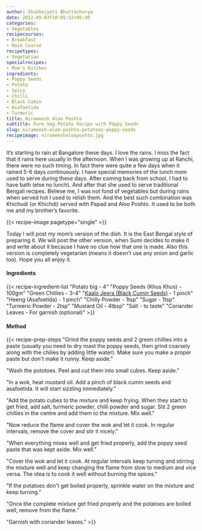 ```yaml
---
author: Shubhojyoti Bhattacharya
date: 2012-05-03T10:05:12+05:30
categories:
- Vegetables
recipecourses:
- Breakfast
- Main Course
recipetypes:
- Vegetarian
specialrecipes:
- Mom's Kitchen
ingredients:
- Poppy Seeds
- Potato
- Spicy
- Chilli
- Black Cumin
- Asafoetida
- Turmeric
title: Nirameesh Aloo Poshto
subtitle: Pure Veg Potato Recipe with Poppy Seeds
slug: nirameesh-aloo-poshto-potatoes-poppy-seeds
recipeimage: nirameeshalooposhto.jpg
---
```


It’s starting to rain at Bangalore these days. I love the rains. I miss the fact that it rains here usually in the afternoon. When I was growing up at Ranchi, there were no such timing. In fact there were quite a few days when it rained 5-6 days continuously. I have special memories of the lunch mom used to serve during these days. After coming back from school, I had to have bath (else no lunch). And after that she used to serve traditional Bengali recipes. Believe me, I was not fond of vegetables but during rains when served hot I used to relish them. And the best such combination was Khichudi (or Khichdi) served with Papad and Aloo Poshto. It used to be both me and my brother’s favorite.

{{< recipe-image pagetype="single" >}}

Today I will post my mom’s version of the dish. It is the East Bengal style of preparing it. We will post the other version, when Sumi decides to make it and write about it because I have no clue how that one is made. Also this version is completely vegetarian (means it doesn’t use any onion and garlic too). Hope you all enjoy it.

#### Ingredients

{{< recipe-ingredient-list
"Potato big - 4"
"Poppy Seeds (Khus Khus) - 100gm"
"Green Chillies - 3-4"
"[Kaalo Jeera (Black Cumin Seeds)](https://en.wikipedia.org/wiki/Bunium_persicum) - 1 pinch"
"Heeng (Asafoetida) - 1 pinch"
"Chilly Powder - 1tsp"
"Sugar - 1tsp"
"Turmeric Powder - 2tsp"
"Mustard Oil - 4tbsp"
"Salt - to taste"
"Coriander Leaves - For garnish (optional)" >}}

#### Method

{{< recipe-prep-steps
"Grind the poppy seeds and 2 green chillies into a paste (usually you need to dry roast the poppy seeds, then grind coarsely along with the chilies by adding little water). Make sure you make a proper paste but don't make it runny. Keep aside."

"Wash the pototoes. Peel and cut them into small cubes. Keep aside."

"In a wok, heat mustard oil. Add a pinch of black cumin seeds and asafoetida. It will start sizzling immediately."

"Add the potato cubes to the mixture and keep frying. When they start to get fried, add salt, turmeric powder, chilli powder and sugar. Slit 2 green chillies in the centre and add them to the mixture. Mix well."

"Now reduce the flame and cover the wok and let it cook. In regular intervals, remove the cover and stir it nicely."

"When everything mixes well and get fried properly, add the poppy seed paste that was kept aside. Mix well."

"Cover the wok and let it cook. At regular intervals keep turning and stirring the mixture well and keep changing the flame from slow to medium and vice versa. The idea is to cook it well without burning the spices."

"If the potatoes don't get boiled properly, sprinkle water on the mixture and keep turning."

"Once the complete mixture get fried properly and the potatoes are boiled well, remove from the flame."

"Garnish with coriander leaves." >}}
